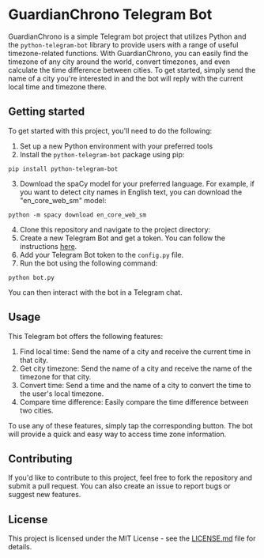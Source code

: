 # GuardianChrono Telegram Bot
GuardianChrono is a simple Telegram bot project that utilizes Python and the `python-telegram-bot` library to provide users with a range of useful timezone-related functions. With GuardianChrono, you can easily find the timezone of any city around the world, convert timezones, and even calculate the time difference between cities. To get started, simply send the name of a city you're interested in and the bot will reply with the current local time and timezone there.

## Getting started
To get started with this project, you'll need to do the following:  
1. Set up a new Python environment with your preferred tools
2. Install the `python-telegram-bot` package using pip:
```
pip install python-telegram-bot
```
3. Download the spaCy model for your preferred language. For example, if you want to detect city names in English text, you can download the "en_core_web_sm" model:
```
python -m spacy download en_core_web_sm
```
4. Clone this repository and navigate to the project directory:
5. Create a new Telegram Bot and get a token. You can follow the instructions [here](https://core.telegram.org/bots#how-do-i-create-a-bot).
6. Add your Telegram Bot token to the `config.py` file.
7. Run the bot using the following command:
```
python bot.py
```
You can then interact with the bot in a Telegram chat.

## Usage
This Telegram bot offers the following features:  
1. Find local time: Send the name of a city and receive the current time in that city. 
2. Get city timezone: Send the name of a city and receive the name of the timezone for that city.
3. Convert time: Send a time and the name of a city to convert the time to the user's local timezone.
4. Compare time difference: Easily compare the time difference between two cities.

To use any of these features, simply tap the corresponding button. The bot will provide a quick and easy way to access time zone information.
## Contributing
If you'd like to contribute to this project, feel free to fork the repository and submit a pull request. You can also create an issue to report bugs or suggest new features.

## License
This project is licensed under the MIT License - see the [LICENSE.md](https://github.com/mearashadowfax/GuardianChrono/blob/main/LICENSE) file for details.